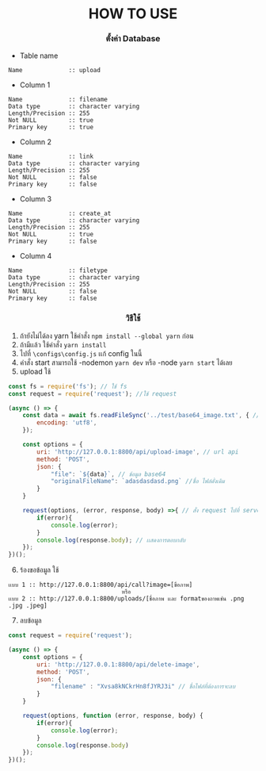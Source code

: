 <center><h1>HOW TO USE</h1></center>

<center><h3>ตั้งค่า Database</h3></center>

- Table name

```asciidoc
Name             :: upload
```
- Column 1
```asciidoc
Name             :: filename
Data type        :: character varying
Length/Precision :: 255
Not NULL         :: true
Primary key      :: true
```
- Column 2
```asciidoc
Name             :: link
Data type        :: character varying
Length/Precision :: 255
Not NULL         :: false
Primary key      :: false
```
- Column 3
```asciidoc
Name             :: create_at
Data type        :: character varying
Length/Precision :: 255
Not NULL         :: true
Primary key      :: false
```
- Column 4
```asciidoc
Name             :: filetype
Data type        :: character varying
Length/Precision :: 255
Not NULL         :: false
Primary key      :: false
```

<center><h3>วิธีใช้</h3></center>

1) ถ้ายังไม่ได้ลง yarn ใช้คำสั่ง `npm install --global yarn` ก่อน
2) ถ้ามีเเล้ว ใช้คำสั่ง `yarn install`
3) ไปที่ `\configs\config.js` เเก้ config ในนี้
4) คำสั่ง start สามารถใช้ -nodemon `yarn dev` หรือ -node `yarn start` ได้เลย
5) upload ใช้ 
```js
const fs = require('fs'); // ใช้ fs
const request = require('request'); //ใช้ request

(async () => {
    const data = await fs.readFileSync('../test/base64_image.txt', { // เลือกเเหล่งของข้อมูล
        encoding: 'utf8',
    });

    const options = {
        uri: 'http://127.0.0.1:8800/api/upload-image', // url api
        method: 'POST',
        json: {
            "file": `${data}`, // ข้อมูล base64
            "originalFileName": `adasdasdasd.png` //ชื่อ ไฟล์ดั่งเดิม
        }
    }

    request(options, (error, response, body) =>{ // สั่ง request ไปที่ server
        if(error){ 
            console.log(error);
        }
        console.log(response.body); // เเสดงการตอบกลับ
    });
})();
```
6) ร้องขอข้อมูล ใช้ 
```asciidoc
เเบบ 1 :: http://127.0.0.1:8800/api/call?image=[ขื่อภาพ]
                                หรือ
เเบบ 2 :: http://127.0.0.1:8800/uploads/[ชื่อภาพ เเละ formatของถาพเช่น .png .jpg .jpeg]
```
7) ลบข้อมูล 
```js
const request = require('request');

(async () => {
    const options = {
        uri: 'http://127.0.0.1:8800/api/delete-image',
        method: 'POST',
        json: {
            "filename" : "Xvsa8kNCkrHn8fJYRJ3i" // ชื่อไฟล์ที่ต้องการจะลบ
        }
    }

    request(options, function (error, response, body) {
        if(error){
            console.log(error);
        }
        console.log(response.body)
    });
})();
```